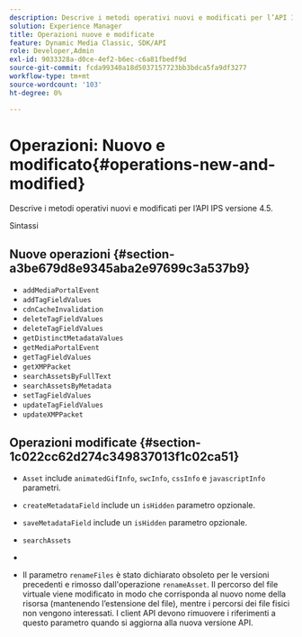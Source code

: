 ```yaml
---
description: Descrive i metodi operativi nuovi e modificati per l’API IPS versione 4.5.
solution: Experience Manager
title: Operazioni nuove e modificate
feature: Dynamic Media Classic, SDK/API
role: Developer,Admin
exl-id: 9033328a-d0ce-4ef2-b6ec-c6a81fbedf9d
source-git-commit: fcda99340a18d5037157723bb3bdca5fa9df3277
workflow-type: tm+mt
source-wordcount: '103'
ht-degree: 0%

---
```


# Operazioni: Nuovo e modificato{#operations-new-and-modified}

Descrive i metodi operativi nuovi e modificati per l’API IPS versione 4.5.

Sintassi

## Nuove operazioni {#section-a3be679d8e9345aba2e97699c3a537b9}

* `addMediaPortalEvent`
* `addTagFieldValues`
* `cdnCacheInvalidation`
* `deleteTagFieldValues`
* `deleteTagFieldValues`
* `getDistinctMetadataValues`
* `getMediaPortalEvent`
* `getTagFieldValues`
* `getXMPPacket`
* `searchAssetsByFullText`
* `searchAssetsByMetadata`
* `setTagFieldValues`
* `updateTagFieldValues`
* `updateXMPPacket`

## Operazioni modificate {#section-1c022cc62d274c349837013f1c02ca51}

* `Asset` include  `animatedGifInfo`,  `swcInfo`,  `cssInfo` e  `javascriptInfo` parametri.

* `createMetadataField` include un  `isHidden` parametro opzionale.

* `saveMetadataField` include un  `isHidden` parametro opzionale.

* `searchAssets`
* 
* Il parametro `renameFiles` è stato dichiarato obsoleto per le versioni precedenti e rimosso dall&#39;operazione `renameAsset`. Il percorso del file virtuale viene modificato in modo che corrisponda al nuovo nome della risorsa (mantenendo l’estensione del file), mentre i percorsi dei file fisici non vengono interessati. I client API devono rimuovere i riferimenti a questo parametro quando si aggiorna alla nuova versione API.
